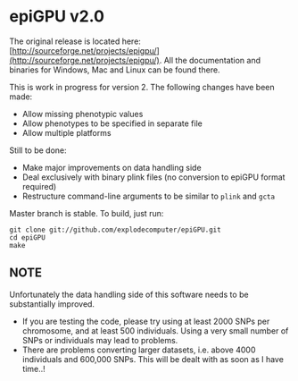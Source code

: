epiGPU v2.0
===========

The original release is located here: [http://sourceforge.net/projects/epigpu/](http://sourceforge.net/projects/epigpu/). All the documentation and binaries for Windows, Mac and Linux can be found there.

This is work in progress for version 2. The following changes have been made:
- Allow missing phenotypic values
- Allow phenotypes to be specified in separate file
- Allow multiple platforms

Still to be done:
- Make major improvements on data handling side
- Deal exclusively with binary plink files (no conversion to epiGPU format required)
- Restructure command-line arguments to be similar to `plink` and `gcta`

Master branch is stable. To build, just run:

    git clone git://github.com/explodecomputer/epiGPU.git
    cd epiGPU
    make


## NOTE

Unfortunately the data handling side of this software needs to be substantially improved. 
- If you are testing the code, please try using at least 2000 SNPs per chromosome, and at least 500 individuals. Using a very small number of SNPs or individuals may lead to problems.
- There are problems converting larger datasets, i.e. above 4000 individuals and 600,000 SNPs. This will be dealt with as soon as I have time..!
